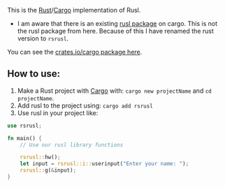 This is the [Rust](https://rust-lang.org)/[Cargo](https://crates.io) implementation of Rusl.

- I am aware that there is an existing [rusl package](https://crates.io/crates/rusl) on cargo. This is not the rusl package from here. Because of this I have renamed the rust version to `rsrusl`.

You can see the [crates.io/cargo package here](https://crates.io/crates/rsrusl).

## How to use:
1. Make a Rust project with [Cargo](https://crates.io) with: `cargo new projectName` and `cd projectName`.
2. Add rusl to the project using: `cargo add rsrusl`
3. Use rusl in your project like:
```rs
use rsrusl;

fn main() {
    // Use our rusl library functions

    rsrusl::hw();
    let input = rsrusl::i::userinput("Enter your name: ");
    rsrusl::g(&input);
}
```
